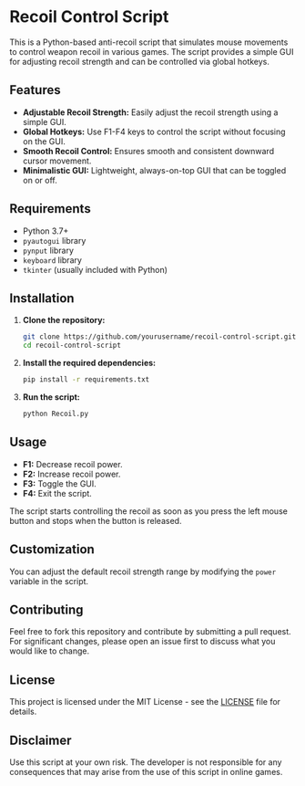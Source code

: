 # Recoil Control Script

This is a Python-based anti-recoil script that simulates mouse movements to control weapon recoil in various games. The script provides a simple GUI for adjusting recoil strength and can be controlled via global hotkeys.

## Features

- **Adjustable Recoil Strength:** Easily adjust the recoil strength using a simple GUI.
- **Global Hotkeys:** Use F1-F4 keys to control the script without focusing on the GUI.
- **Smooth Recoil Control:** Ensures smooth and consistent downward cursor movement.
- **Minimalistic GUI:** Lightweight, always-on-top GUI that can be toggled on or off.

## Requirements

- Python 3.7+
- `pyautogui` library
- `pynput` library
- `keyboard` library
- `tkinter` (usually included with Python)

## Installation

1. **Clone the repository:**

    ```bash
    git clone https://github.com/yourusername/recoil-control-script.git
    cd recoil-control-script
    ```

2. **Install the required dependencies:**

    ```bash
    pip install -r requirements.txt
    ```

3. **Run the script:**

    ```bash
    python Recoil.py
    ```

## Usage

- **F1:** Decrease recoil power.
- **F2:** Increase recoil power.
- **F3:** Toggle the GUI.
- **F4:** Exit the script.

The script starts controlling the recoil as soon as you press the left mouse button and stops when the button is released.

## Customization

You can adjust the default recoil strength range by modifying the `power` variable in the script.

## Contributing

Feel free to fork this repository and contribute by submitting a pull request. For significant changes, please open an issue first to discuss what you would like to change.

## License

This project is licensed under the MIT License - see the [LICENSE](LICENSE) file for details.

## Disclaimer

Use this script at your own risk. The developer is not responsible for any consequences that may arise from the use of this script in online games.

